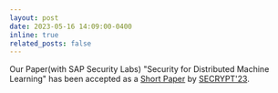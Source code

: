 ```yaml
---
layout: post
date: 2023-05-16 14:09:00-0400
inline: true
related_posts: false
---
```


Our Paper(with SAP Security Labs) "Security for Distributed Machine Learning" has been accepted as a [Short Paper](https://secrypt.scitevents.org/Abstract.aspx?idEvent=dGFo01G2uZw=) by [SECRYPT'23](https://secrypt.scitevents.org/?y=2023).
